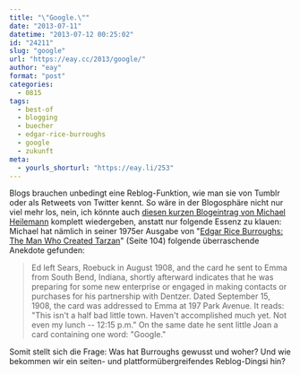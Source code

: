 ```yaml
---
title: "\"Google.\""
date: "2013-07-11"
datetime: "2013-07-12 00:25:02"
id: "24211"
slug: "google"
url: "https://eay.cc/2013/google/"
author: "eay"
format: "post"
categories:
  - 0815
tags:
  - best-of
  - blogging
  - buecher
  - edgar-rice-burroughs
  - google
  - zukunft
meta:
  - yourls_shorturl: "https://eay.li/253"
---
```


Blogs brauchen unbedingt eine Reblog-Funktion, wie man sie von Tumblr oder als Retweets von Twitter kennt. So wäre in der Blogosphäre nicht nur viel mehr los, nein, ich könnte auch [diesen kurzen Blogeintrag von Michael Heilemann](http://binarybonsai.com/blog/google) komplett wiedergeben, anstatt nur folgende Essenz zu klauen: Michael hat nämlich in seiner 1975er Ausgabe von "[Edgar Rice Burroughs: The Man Who Created Tarzan](http://www.amazon.de/exec/obidos/ASIN/0842500790/eayznet-21)" (Seite 104) folgende überraschende Anekdote gefunden:

> Ed left Sears, Roebuck in August 1908, and the card he sent to Emma from South Bend, Indiana, shortly afterward indicates that he was preparing for some new enterprise or engaged in making contacts or purchases for his partnership with Dentzer. Dated September 15, 1908, the card was addressed to Emma at 197 Park Avenue. It reads: "This isn't a half bad little town. Haven't accomplished much yet. Not even my lunch -- 12:15 p.m." On the same date he sent little Joan a card containing one word: "Google."

Somit stellt sich die Frage: Was hat Burroughs gewusst und woher? Und wie bekommen wir ein seiten- und plattformübergreifendes Reblog-Dingsi hin?
